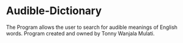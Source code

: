 # Audible-Dictionary
The Program allows the user to search for audible meanings of English words. Program created and owned by Tonny Wanjala Mulati.
